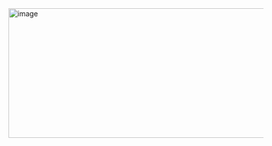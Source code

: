 <img width="543" height="257" alt="image" src="https://github.com/user-attachments/assets/a9a52eea-ca08-4a3f-aa5f-1cb1beca37b2" />
